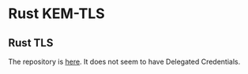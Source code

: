 # Rust KEM-TLS

## Rust TLS

The repository is [here](https://github.com/ctz/rustls).
It does not seem to have Delegated Credentials.
